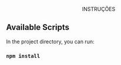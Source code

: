 <p align="center">INSTRUÇÕES</p>


## Available Scripts

In the project directory, you can run:

### `npm install`
